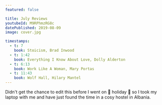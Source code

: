 ```yaml
---
featured: false

title: July Reviews
youtubeId: M9RPhmzRG8c
datePublished: 2019-08-09
image: cover.jpg

timestamps:
  - t: 7
    book: Stoicism, Brad Inwood
  - t: 1:42
    book: Everything I Know About Love, Dolly Alderton
  - t: 6:13
    book: Work Like A Woman, Mary Portas
  - t: 11:43
    book: Wolf Hall, Hilary Mantel
---
```


Didn't get the chance to edit this before I went on 💃 holiday 💃 so I took my laptop with me and have just found the time in a cosy hostel in Albania.

